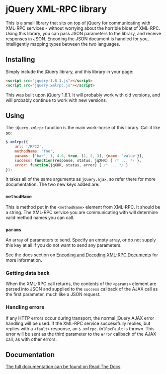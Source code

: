 jQuery XML-RPC library
======================

This is a small library that sits on top of jQuery for communicating with
XML-RPC services - without worrying about the horrible bloat of XML-RPC. Using
this library, you can pass JSON parameters to the library, and receive
responses in JSON. Encoding the JSON document is handled for you, intelligently
mapping types between the two languages.

Installing
----------

Simply include the jQuery library, and this library in your page:

```html
<script src="jquery-1.8.1.js"></script>
<script src="jquery.xmlrpc.js"></script>
```

This was built upon jQuery 1.8.1. It will probably work with old versions, and
will probably continue to work with new versions.

Using
-----

The `jQuery.xmlrpc` function is the main work-horse of this library. Call it
like so:

```javascript
$.xmlrpc({
	url: '/RPC2',
	methodName: 'foo',
	params: ['bar', 1, 4.6, true, [1, 2, 3], {name: 'value'}],
	success: function(response, status, jqXHR) { /* ... */ },
	error: function(jqXHR, status, error) { /* ... */ }
});
```

It takes all of the same arguments as `jQuery.ajax`, so refer there for more
documentation. The two new keys added are:

### `methodName`

This is method put in the `<methodName>` element from XML-RPC. It should be a
string. The XML-RPC service you are communicating with will determine valid
method names you can call.

### `params`

An array of parameters to send. Specify an empty array, or do not supply this
key at all if you do not want to send any parameters.

See the docs section on [Encoding and Decoding XML-RPC Documents][encoding] for
more information.

### Getting data back

When the XML-RPC call returns, the contents of the `<params>` element are
parsed into JSON and supplied to the `success` callback of the AJAX call as the
first parameter, much like a JSON request.

### Handling errors

If any HTTP errors occur during transport, the normal jQuery AJAX error
handling will be used. If the XML-RPC service successfully replies, but replies
with a `<fault>` response, an `$.xmlrpc.XmlRpcFault` is thrown. This error will
be sent as the third parameter to the `error` callback of the AJAX call, as
with other errors.

Documentation
-------------

[The full documentation can be found on Read The Docs][docs].

[docs]: http://jquery-xml-rpc.readthedocs.org/ "Documentation"
[encoding]: http://jquery-xml-rpc.readthedocs.org/en/latest/types.html#encoding-and-decoding-xml-rpc-documents
	"Encoding and Decoding XML-RPC Documents"
